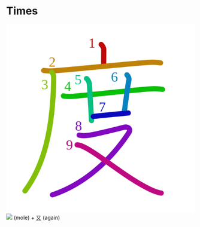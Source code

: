 # Times
![5ea6](../kanji-colorize/5ea6.svg)
![](http://www.kanjidamage.com/assets/radsmall/mole-c3ce6df36f067dd74ad685fbb1a22a735763d7c4f3e1c0d861331510cb0dcf91.jpg) (mole) + [又](../kanji-dict/又.md) (again) 